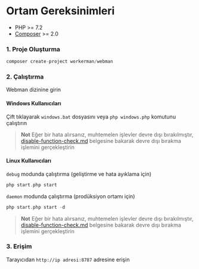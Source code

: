 # Ortam Gereksinimleri

* PHP >= 7.2
* [Composer](https://getcomposer.org/) >= 2.0


### 1. Proje Oluşturma

```php
composer create-project workerman/webman
```

### 2. Çalıştırma

Webman dizinine girin

#### Windows Kullanıcıları
Çift tıklayarak `windows.bat` dosyasını veya `php windows.php` komutunu çalıştırın

> **Not**
> Eğer bir hata alırsanız, muhtemelen işlevler devre dışı bırakılmıştır, [disable-function-check.md](others/disable-function-check.md) belgesine bakarak devre dışı bırakma işlemini gerçekleştirin

#### Linux Kullanıcıları
`debug` modunda çalıştırma (geliştirme ve hata ayıklama için)

```php
php start.php start
```

`daemon` modunda çalıştırma (prodüksiyon ortamı için)

```php
php start.php start -d
```

> **Not**
> Eğer bir hata alırsanız, muhtemelen işlevler devre dışı bırakılmıştır, [disable-function-check.md](others/disable-function-check.md) belgesine bakarak devre dışı bırakma işlemini gerçekleştirin

### 3. Erişim

Tarayıcıdan `http://ip adresi:8787` adresine erişin
